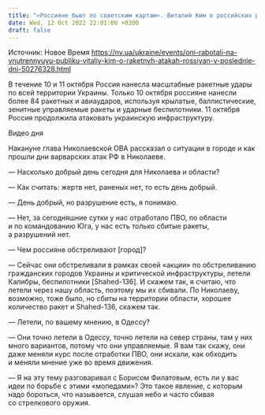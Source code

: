 ```yaml
---
title: "«Россияне бьют по советским картам». Виталий Ким о российских ракетных атаках и прифронтовом Николаеве — интервью"
date: Wed, 12 Oct 2022 22:01:00 +0300
draft: false
---
```

Источник: Новое Время https://nv.ua/ukraine/events/oni-rabotali-na-vnutrennyuyu-publiku-vitaliy-kim-o-raketnyh-atakah-rossiyan-v-poslednie-dni-50276328.html


В течение 10 и 11 октября Россия нанесла масштабные ракетные удары по всей территории Украины. Только 10 октября россияне нанесли более 84 ракетных и авиаударов, используя крылатые, баллистические, зенитные управляемые ракеты и ударные беспилотники. 11 октября Россия продолжила атаковать украинскую инфраструктуру.

 Видео дня   

Накануне глава Николаевской ОВА рассказал о ситуации в городе и как прошли дни варварских атак РФ в Николаеве.

— Насколько добрый день сегодня   для Николаева и области?

— Как считать: жертв нет, раненых нет, то есть день добрый.

— День добрый, но разрушение есть, я понимаю.

— Нет, за сегодняшние сутки у нас отработало ПВО, по области и по командованию Юга, у нас есть только сбитые ракеты, а разрушений нет.

— Чем россияне обстреливают [город]?

— Сейчас они обстреливали в рамках своей «акции» по обстреливанию гражданских городов Украины и критической инфраструктуры, летели Калибры, беспилотники [Shahed-136]. И скажем так, я считаю, что летели через нашу область, поэтому мы их сбивали. По Николаеву, возможно, тоже было, но сбиты на территории области, хорошее количество ракет и Shahed-136, скажем так.

— Летели, по вашему мнению, в Одессу?

— Они точно летели в Одессу, точно летели на север страны, там у них много вариантов, потому что они управляемые. Я вам так скажу, они даже меняли курс после отработки ПВО, они искали, как обходить и меняли мнение уже во время движения.

— Я на эту тему разговаривал с Борисом Филатовым, есть ли у вас идеи по борьбе с этими «мопедами»? Это такое явление, с которым надо бороться, что называется, слушая небо и часто сбивая со стрелкового оружия.
